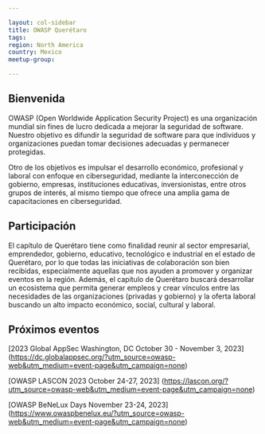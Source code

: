 ```yaml
---

layout: col-sidebar
title: OWASP Querétaro
tags: 
region: North America
country: Mexico
meetup-group:

---
```

## Bienvenida
OWASP (Open Worldwide Application Security Project) es una organización mundial sin fines de lucro dedicada a mejorar la seguridad de software. Nuestro objetivo es difundir la seguridad de software para que individuos y organizaciones puedan tomar decisiones adecuadas y permanecer protegidas.

Otro de los objetivos es impulsar el desarrollo económico, profesional y laboral con enfoque en ciberseguridad, mediante la interconección de gobierno, empresas, instituciones educativas, inversionistas, entre otros grupos de interés, al mismo tiempo que ofrece una amplia gama de capacitaciones en ciberseguridad.

## Participación
El capítulo de Querétaro tiene como finalidad reunir al sector empresarial, emprendedor, gobierno, educativo, tecnológico e industrial en el estado de Querétaro, por lo que todas las iniciativas de colaboración son bien recibidas, especialmente aquellas que nos ayuden a promover y organizar eventos en la región. Además, el capítulo de Querétaro buscará desarrollar un ecosistema que permita generar empleos y crear vínculos entre las necesidades de las organizaciones (privadas y gobierno) y la oferta laboral buscando un alto impacto económico, social, cultural y laboral.


Próximos eventos <!-- You should keep this section as it will populate your meetup events -->
---------------------
[2023 Global AppSec Washington, DC October 30 - November 3, 2023] (https://dc.globalappsec.org/?utm_source=owasp-web&utm_medium=event-page&utm_campaign=none)


[OWASP LASCON 2023 October 24-27, 2023] (https://lascon.org/?utm_source=owasp-web&utm_medium=event-page&utm_campaign=none)


[OWASP BeNeLux Days November 23-24, 2023] (https://www.owaspbenelux.eu/?utm_source=owasp-web&utm_medium=event-page&utm_campaign=none)

